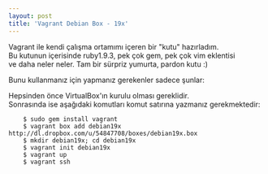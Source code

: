 ```yaml
---
layout: post
title: 'Vagrant Debian Box - 19x'
---
```


Vagrant ile kendi çalışma ortamımı içeren bir "kutu" hazırladım.  
Bu kutunun içerisinde ruby1.9.3, pek çok gem, pek çok vim eklentisi  
ve daha neler neler. Tam bir sürpriz yumurta, pardon kutu :)

Bunu kullanmanız için yapmanız gerekenler sadece şunlar:

Hepsinden önce VirtualBox'ın kurulu olması gereklidir.  
Sonrasında ise aşağıdaki komutları komut satırına yazmanız gerekmektedir:

        $ sudo gem install vagrant
        $ vagrant box add debian19x http://dl.dropbox.com/u/54847708/boxes/debian19x.box
        $ mkdir debian19x; cd debian19x
        $ vagrant init debian19x
        $ vagrant up
        $ vagrant ssh
